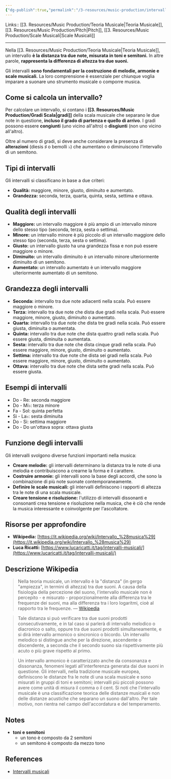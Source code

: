 ```yaml
---
{"dg-publish":true,"permalink":"/3-resources/music-production/intervalli-musicali/","tags":["type/note"]}
---
```


Links:: [[3. Resources/Music Production/Teoria Musicale\|Teoria Musicale]], [[3. Resources/Music Production/Pitch\|Pitch]], [[3. Resources/Music Production/Scale Musicali\|Scale Musicali]]

---
Nella [[3. Resources/Music Production/Teoria Musicale\|Teoria Musicale]], un intervallo **è la distanza tra due note, misurata in toni e semitoni.** In altre parole, **rappresenta la differenza di altezza tra due suoni.**

Gli intervalli **sono fondamentali per la costruzione di melodie, armonie e scale musicali.** La loro comprensione è essenziale per chiunque voglia imparare a suonare uno strumento musicale o comporre musica.

## Come si calcola un intervallo?

Per calcolare un intervallo, si contano i **[[3. Resources/Music Production/Gradi Scala\|gradi]]** della scala musicale che separano le due note in questione, **incluso il grado di partenza e quello di arrivo**. I gradi possono essere **congiunti** (uno vicino all'altro) o **disgiunti** (non uno vicino all'altro).

Oltre al numero di gradi, si deve anche considerare la presenza di **alterazioni** (diesis ♯ o bemolli ♭) che aumentano o diminuiscono l'intervallo di un semitono.

## Tipi di intervalli

Gli intervalli si classificano in base a due criteri:

- **Qualità:** maggiore, minore, giusto, diminuito e aumentato.
- **Grandezza:** seconda, terza, quarta, quinta, sesta, settima e ottava.

## Qualità degli intervalli

- **Maggiore:** un intervallo maggiore è più ampio di un intervallo minore dello stesso tipo (seconda, terza, sesta o settima).
- **Minore:** un intervallo minore è più piccolo di un intervallo maggiore dello stesso tipo (seconda, terza, sesta o settima).
- **Giusto:** un intervallo giusto ha una grandezza fissa e non può essere maggiore o minore.
- **Diminuito:** un intervallo diminuito è un intervallo minore ulteriormente diminuito di un semitono.
- **Aumentato:** un intervallo aumentato è un intervallo maggiore ulteriormente aumentato di un semitono.

## Grandezza degli intervalli

- **Seconda:** intervallo tra due note adiacenti nella scala. Può essere maggiore o minore.
- **Terza:** intervallo tra due note che dista due gradi nella scala. Può essere maggiore, minore, giusto, diminuito o aumentato.
- **Quarta:** intervallo tra due note che dista tre gradi nella scala. Può essere giusta, diminuita o aumentata.
- **Quinta:** intervallo tra due note che dista quattro gradi nella scala. Può essere giusta, diminuita o aumentata.
- **Sesta:** intervallo tra due note che dista cinque gradi nella scala. Può essere maggiore, minore, giusto, diminuito o aumentato.
- **Settima:** intervallo tra due note che dista sei gradi nella scala. Può essere maggiore, minore, giusto, diminuito o aumentato.
- **Ottava:** intervallo tra due note che dista sette gradi nella scala. Può essere giusta.

## Esempi di intervalli

- Do - Re: seconda maggiore
- Do - Mi♭: terza minore
- Fa - Sol: quinta perfetta
- Si - La♭: sesta diminuita
- Do - Si: settima maggiore
- Do - Do un'ottava sopra: ottava giusta

## Funzione degli intervalli

Gli intervalli svolgono diverse funzioni importanti nella musica:

- **Creare melodie:** gli intervalli determinano la distanza tra le note di una melodia e contribuiscono a crearne la forma e il carattere.
- **Costruire armonie:** gli intervalli sono la base degli accordi, che sono la combinazione di più note suonate contemporaneamente.
- **Definire le scale musicali:** gli intervalli definiscono i rapporti di altezza tra le note di una scala musicale.
- **Creare tensione e risoluzione:** l'utilizzo di intervalli dissonanti e consonanti crea tensione e risoluzione nella musica, che è ciò che rende la musica interessante e coinvolgente per l'ascoltatore.

## Risorse per approfondire

- **Wikipedia:** [https://it.wikipedia.org/wiki/Intervallo_%28musica%29](https://it.wikipedia.org/wiki/Intervallo_%28musica%29)
- **Luca Ricatti:** [https://www.lucaricatti.it/tag/intervalli-musicali/](https://www.lucaricatti.it/tag/intervalli-musicali/)


## Descrizione Wikipedia

> Nella teoria musicale, un intervallo è la "distanza" (in gergo "ampiezza", in termini di altezza) tra due suoni. A causa della fisiologia della percezione del suono, l'intervallo musicale non è percepito - e misurato - proporzionalmente alla differenza tra le frequenze dei suoni, ma alla differenza tra i loro logaritmi, cioè al rapporto tra le frequenze. — [Wikipedia](https://it.wikipedia.org/wiki/Intervallo_(musica))

> Tale distanza si può verificare tra due suoni prodotti consecutivamente, e in tal caso si parlerà di intervallo melodico o diacronico o salto, oppure tra due suoni prodotti simultaneamente, e si dirà intervallo armonico o sincronico o bicordo.
> Un intervallo melodico si distingue anche per la direzione, ascendente o discendente, a seconda che il secondo suono sia rispettivamente più acuto o più grave rispetto al primo.

> Un intervallo armonico è caratterizzato anche da consonanza e dissonanza, fenomeni legati all'interferenza generata dai due suoni in questione.
> Gli intervalli, nella tradizione musicale europea, definiscono le distanze fra le note di una scala musicale e sono misurati in gruppi di toni e semitoni; intervalli più piccoli possono avere come unità di misura il comma o il cent.
> Si noti che l'intervallo musicale è una classificazione teorica delle distanze musicali e non delle distanze acustiche che separano un suono dall'altro. Per tale motivo, non rientra nel campo dell'accordatura e del temperamento.




## Notes

- **toni e semitoni**
	- un tono è composto da 2 semitoni
	- un semitono è composto da mezzo tono


## References

- [Intervalli musicali](https://it.wikipedia.org/wiki/Categoria:Intervalli_musicali)


